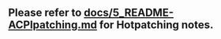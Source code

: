 ## Please refer to [docs/5_README-ACPIpatching.md](https://github.com/tylernguyen/x1c6-hackintosh/blob/master/docs/4_README-ACPIpatching.md) for Hotpatching notes.